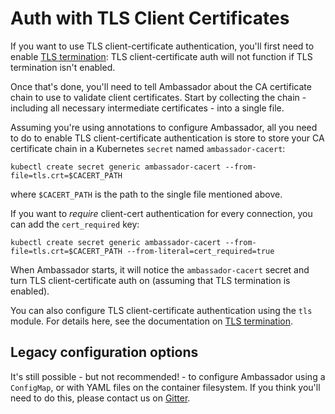 # Auth with TLS Client Certificates

If you want to use TLS client-certificate authentication, you'll first need to enable [TLS termination](tls-termination.html): TLS client-certificate auth will not function if TLS termination isn't enabled.

Once that's done, you'll need to tell Ambassador about the CA certificate chain to use to validate client certificates. Start by collecting the chain - including all necessary intermediate certificates - into a single file.

Assuming you're using annotations to configure Ambassador, all you need to do to enable TLS client-certificate authentication is store to store your CA certificate chain in a Kubernetes `secret` named `ambassador-cacert`:

```shell
kubectl create secret generic ambassador-cacert --from-file=tls.crt=$CACERT_PATH
```

where `$CACERT_PATH` is the path to the single file mentioned above.

If you want to _require_ client-cert authentication for every connection, you can add the `cert_required` key:

```shell
kubectl create secret generic ambassador-cacert --from-file=tls.crt=$CACERT_PATH --from-literal=cert_required=true
```

When Ambassador starts, it will notice the `ambassador-cacert` secret and turn TLS client-certificate auth on (assuming that TLS termination is enabled).

You can also configure TLS client-certificate authentication using the `tls` module. For details here, see the documentation on [TLS termination](tls-termination.html).

## Legacy configuration options

It's still possible - but not recommended! - to configure Ambassador using a `ConfigMap`, or with YAML files on the container filesystem. If you think you'll need to do this, please contact us on [Gitter](https://gitter.im/datawire/ambassador).

